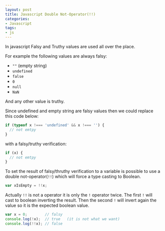 ```yaml
---
layout: post
title: Javascript Double Not-Operator(!!)
categories:
- Javascript
tags:
- js
---
```


In javascript Falsy and Truthy values are used all over the place.

For example the following values are always falsy:

- `""` (empty string)
- `undefined`
- `false`
- `0`
- `null`
- `NaN`

And any other value is truthy.

Since undefined and empty string are falsy values then we could replace this code below:

```js
if (typeof x !=== 'undefined' && x !=== '') {
  // not emtpy
}
```

with a falsy/truthy verification:

```js
if (x) {
  // not emtpy
}
```

To set the result of falsy/thruthy verification to a variable is possible to use a double not-operator(`!!`) which will force a type casting to Boolean.

```js
var xIsEmpty = !!x;
```

Actually `!!` is not a operator it is only the `!` operator twice. The first `!` will cast to boolean inverting the result. Then the second `!` will invert again the value so it is the expected boolean value.

```js
var x = 0;        // falsy
console.log(!x);  // true   (it is not what we want)
console.log(!!x); // false
```
